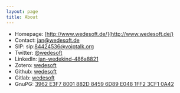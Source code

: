 ```yaml
---
layout: page
title: About
---
```


* Homepage: [http://www.wedesoft.de/](http://www.wedesoft.de/)
* Contact: [jan@wedesoft.de](mailto:jan@wedesoft.de)
* SIP: sip:84424536@voiptalk.org
* Twitter: [@wedesoft](https://twitter.com/wedesoft)
* LinkedIn: [jan-wedekind-486a8821](https://www.linkedin.com/in/jan-wedekind-486a8821)
* Zotero: [wedesoft](https://www.zotero.org/wedesoft/items)
* Github: [wedesoft](https://github.com/wedesoft/)
* Gitlab: [wedesoft](https://gitlab.com/wedesoft/)
* GnuPG: [3962 E3F7 8001 882D 8459  6D89 E048 1FF2 3CF1 0A42](../public/gnupg-wedekind.asc)
